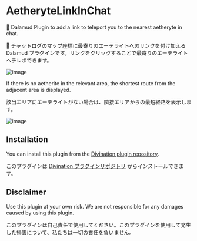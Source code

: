# AetheryteLinkInChat

🚀 Dalamud Plugin to add a link to teleport you to the nearest aetheryte in chat.

🚀 チャットログのマップ座標に最寄りのエーテライトへのリンクを付け加える Dalamud プラグインです。リンクをクリックすることで最寄りのエーテライトへテレポできます。

![image](https://user-images.githubusercontent.com/7302150/208409606-2130044e-d36f-4fad-a8df-b647d7cd061b.png)

If there is no aetherite in the relevant area, the shortest route from the adjacent area is displayed.

該当エリアにエーテライトがない場合は、隣接エリアからの最短経路を表示します。

![image](https://user-images.githubusercontent.com/7302150/208411404-de281415-25fc-4ed3-83f8-f4c071d5a43d.png)

## Installation

You can install this plugin from the [Divination plugin repository](https://github.com/horoscope-dev/Dalamud.DivinationPluginRepo).

このプラグインは [Divination プラグインリポジトリ](https://github.com/horoscope-dev/Dalamud.DivinationPluginRepo) からインストールできます。

## Disclaimer

Use this plugin at your own risk. We are not responsible for any damages caused by using this plugin.

このプラグインは自己責任で使用してください。このプラグインを使用して発生した損害について、私たちは一切の責任を負いません。
